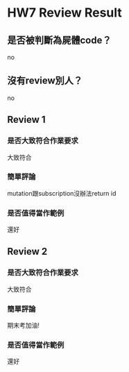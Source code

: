 



# HW7 Review Result

## 是否被判斷為屍體code？


no
## 沒有review別人？


no
## Review 1

### 是否大致符合作業要求


大致符合
### 簡單評論


mutation跟subscription沒辦法return id
### 是否值得當作範例


還好
## Review 2

### 是否大致符合作業要求


大致符合
### 簡單評論


期末考加油!
### 是否值得當作範例


還好